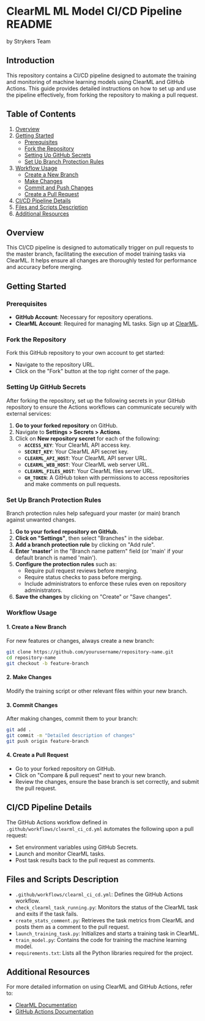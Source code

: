# ClearML ML Model CI/CD Pipeline README
by Strykers Team
## Introduction

This repository contains a CI/CD pipeline designed to automate the training and monitoring of machine learning models using ClearML and GitHub Actions. This guide provides detailed instructions on how to set up and use the pipeline effectively, from forking the repository to making a pull request.

## Table of Contents

1. [Overview](#overview)
2. [Getting Started](#getting-started)
   - [Prerequisites](#prerequisites)
   - [Fork the Repository](#fork-the-repository)
   - [Setting Up GitHub Secrets](#setting-up-github-secrets)
   - [Set Up Branch Protection Rules](#set-up-branch-protection-rules)
3. [Workflow Usage](#workflow-usage)
   - [Create a New Branch](#create-a-new-branch)
   - [Make Changes](#make-changes)
   - [Commit and Push Changes](#commit-and-push-changes)
   - [Create a Pull Request](#create-a-pull-request)
4. [CI/CD Pipeline Details](#cicd-pipeline-details)
5. [Files and Scripts Description](#files-and-scripts-description)
6. [Additional Resources](#additional-resources)

## Overview

This CI/CD pipeline is designed to automatically trigger on pull requests to the master branch, facilitating the execution of model training tasks via ClearML. It helps ensure all changes are thoroughly tested for performance and accuracy before merging.

## Getting Started

### Prerequisites

- **GitHub Account**: Necessary for repository operations.
- **ClearML Account**: Required for managing ML tasks. Sign up at [ClearML](https://clear.ml).

### Fork the Repository

Fork this GitHub repository to your own account to get started:
- Navigate to the repository URL.
- Click on the "Fork" button at the top right corner of the page.

### Setting Up GitHub Secrets

After forking the repository, set up the following secrets in your GitHub repository to ensure the Actions workflows can communicate securely with external services:

1. **Go to your forked repository** on GitHub.
2. Navigate to **Settings > Secrets > Actions**.
3. Click on **New repository secret** for each of the following:
   - **`ACCESS_KEY`**: Your ClearML API access key.
   - **`SECRET_KEY`**: Your ClearML API secret key.
   - **`CLEARML_API_HOST`**: Your ClearML API server URL.
   - **`CLEARML_WEB_HOST`**: Your ClearML web server URL.
   - **`CLEARML_FILES_HOST`**: Your ClearML files server URL.
   - **`GH_TOKEN`**: A GitHub token with permissions to access repositories and make comments on pull requests.

### Set Up Branch Protection Rules
Branch protection rules help safeguard your master (or main) branch against unwanted changes.
1. **Go to your forked repository on GitHub.**
2. **Click on "Settings"**, then select "Branches" in the sidebar.
3. **Add a branch protection rule** by clicking on "Add rule".
4. **Enter 'master'** in the "Branch name pattern" field (or 'main' if your default branch is named 'main').
5. **Configure the protection rules** such as:
   - Require pull request reviews before merging.
   - Require status checks to pass before merging.
   - Include administrators to enforce these rules even on repository administrators.
6. **Save the changes** by clicking on "Create" or "Save changes".


### Workflow Usage

#### 1. Create a New Branch
For new features or changes, always create a new branch:
```bash
git clone https://github.com/yourusername/repository-name.git
cd repository-name
git checkout -b feature-branch
```

#### 2. Make Changes
Modify the training script or other relevant files within your new branch.

#### 3. Commit Changes
After making changes, commit them to your branch:
```bash
git add .
git commit -m "Detailed description of changes"
git push origin feature-branch
```

#### 4. Create a Pull Request

- Go to your forked repository on GitHub.
- Click on "Compare & pull request" next to your new branch.
- Review the changes, ensure the base branch is set correctly, and submit the pull request.

## CI/CD Pipeline Details

The GitHub Actions workflow defined in `.github/workflows/clearml_ci_cd.yml` automates the following upon a pull request:
- Set environment variables using GitHub Secrets.
- Launch and monitor ClearML tasks.
- Post task results back to the pull request as comments.

## Files and Scripts Description

- `.github/workflows/clearml_ci_cd.yml`: Defines the GitHub Actions workflow.
- `check_clearml_task_running.py`: Monitors the status of the ClearML task and exits if the task fails.
- `create_stats_comment.py`: Retrieves the task metrics from ClearML and posts them as a comment to the pull request.
- `launch_training_task.py`: Initializes and starts a training task in ClearML.
- `train_model.py`: Contains the code for training the machine learning model.
- `requirements.txt`: Lists all the Python libraries required for the project.

## Additional Resources

For more detailed information on using ClearML and GitHub Actions, refer to:
- [ClearML Documentation](https://clear.ml/docs/latest/docs/)
- [GitHub Actions Documentation](https://docs.github.com/en/actions)